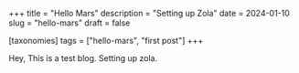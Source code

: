 +++
title = "Hello Mars"
description = "Setting up Zola"
date = 2024-01-10
slug = "hello-mars"
draft = false

[taxonomies]
tags = ["hello-mars", "first post"]
+++

Hey, This is a test blog. Setting up zola.
